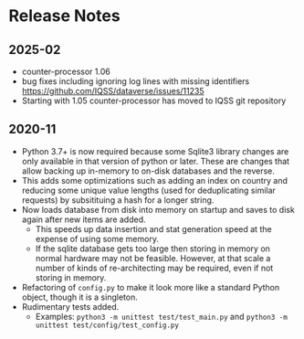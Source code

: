 # Release Notes

## 2025-02
- counter-processor 1.06
- bug fixes including ignoring log lines with missing identifiers https://github.com/IQSS/dataverse/issues/11235
- Starting with 1.05 counter-processor has moved to IQSS git repository

## 2020-11
- Python 3.7+ is now required because some Sqlite3 library changes are only available in that version
of python or later.  These are changes that allow backing up in-memory to on-disk databases and the reverse.
- This adds some optimizations such as adding an index on country and reducing some unique value lengths
(used for deduplicating similar requests) by subsitituing a hash for a longer string.
- Now loads database from disk into memory on startup and saves to disk again after new items are added.
  - This speeds up data insertion and stat generation speed at the expense of using some memory.
  - If the sqlite database gets too large then storing in memory on normal hardware may not be feasible.
  However, at that scale a number of kinds of re-architecting may be required, even if not storing in
  memory.
- Refactoring of `config.py` to make it look more like a standard Python object, though it is a singleton.
- Rudimentary tests added.
  -  Examples: `python3 -m unittest test/test_main.py` and `python3 -m unittest test/config/test_config.py`

